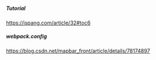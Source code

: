 ##### Tutorial
https://jspang.com/article/32#toc6

##### webpack.config
https://blog.csdn.net/mapbar_front/article/details/78174897